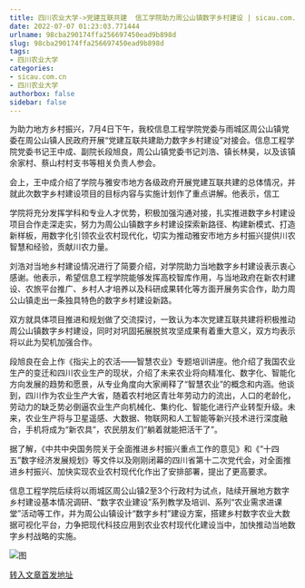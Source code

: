 ```yaml
---
title: 四川农业大学->党建互联共建  信工学院助力周公山镇数字乡村建设 | sicau.com.cn
date: 2022-07-07 01:23:03.771444
urlname: 98cba290174ffa256697450ead9b898d
slug: 98cba290174ffa256697450ead9b898d
tags: 
- 四川农业大学
categories:
- sicau.com.cn
- 四川农业大学
authorbox: false
sidebar: false
---
```

为助力地方乡村振兴，7月4日下午，我校信息工程学院党委与雨城区周公山镇党委在周公山镇人民政府开展“党建互联共建助力数字乡村建设”对接会。信息工程学院党委书记王中成、副院长段旭良，周公山镇党委书记刘浩、镇长林昊，以及该镇余家村、蔡山村村支书等相关负责人参会。

会上，王中成介绍了学院与雅安市地方各级政府开展党建互联共建的总体情况，并就此次数字乡村建设项目的目标内容与实施计划作了重点讲解。他表示，信工
<!--more-->
学院将充分发挥学科和专业人才优势，积极加强沟通对接，扎实推进数字乡村建设项目合作走深走实，努力为周公山镇数字乡村建设探索新路径、构建新模式、打造新样板，用数字化引领农业农村现代化，切实为推动雅安市地方乡村振兴提供川农智慧和经验，贡献川农力量。

刘浩对当地乡村建设情况进行了简要介绍，对学院助力当地数字乡村建设表示衷心感谢。他表示，希望信息工程学院能够发挥高校智库作用，与当地政府在新农村建设、农旅平台推广、乡村人才培养以及科研成果转化等方面开展务实合作，助力周公山镇走出一条独具特色的数字乡村建设新路。

双方就具体项目推进和规划做了交流探讨，一致认为本次党建互联共建将积极推动周公山镇数字乡村建设，同时对巩固拓展脱贫攻坚成果有着重大意义，双方均表示将以此为契机加强合作。

段旭良在会上作《指尖上的农活——智慧农业》专题培训讲座。他介绍了我国农业生产的变迁和四川农业生产的现状，介绍了未来农业将向精准化、数字化、智能化方向发展的趋势和愿景，从专业角度向大家阐释了“智慧农业”的概念和内涵。他谈到，四川作为农业生产大省，随着农村地区青壮年劳动力的流出，人口的老龄化，劳动力的缺乏势必倒逼农业生产向机械化、集约化、智能化进行产业转型升级。未来，农业生产将与卫星遥感、大数据、物联网和人工智能等新兴技术进行深度融合，手机将成为“新农具”，农民朋友们“躺着就能把活干了”。

据了解，《中共中央国务院关于全面推进乡村振兴重点工作的意见》和《“十四五”数字经济发展规划》等文件以及刚刚闭幕的四川省第十二次党代会，对全面推进乡村振兴、加快实现农业农村现代化作出了安排部署，提出了更高要求。

信息工程学院后续将以雨城区周公山镇2至3个行政村为试点，陆续开展地方数字乡村建设基本情况调研、“数字农业建设”系列教学及培训、系列“农业需求进课堂”活动等工作，并为周公山镇设计“数字乡村”建设方案，搭建乡村数字农业大数据可视化平台，力争把现代科技应用到农业农村现代化建设当中，加快推动当地数字乡村战略的实施。

![图](https://news.sicau.edu.cn/__local/B/6B/DA/D6DB61A48DCA49C8D1F87882EEB_91481C5B_15E2F.jpg)

[转入文章首发地址](https://news.sicau.edu.cn/info/1078/68735.htm)